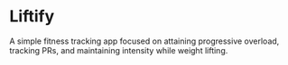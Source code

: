 # Liftify

A simple fitness tracking app focused on attaining progressive overload, tracking PRs, and maintaining intensity while weight lifting.
